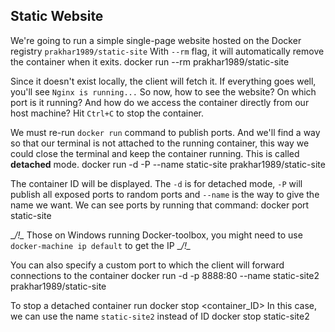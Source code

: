 ## Static Website

We're going to run a simple single-page website hosted on the Docker registry `prakhar1989/static-site`
With `--rm` flag, it will automatically remove the container when it exits.
    docker run --rm prakhar1989/static-site

Since it doesn't exist locally, the client will fetch it.
If everything goes well, you'll see `Nginx is running...`
So now, how to see the website? On which port is it running? And how do we access the container directly from our host machine?
Hit `Ctrl+C` to stop the container.

We must re-run `docker run` command to publish ports. And we'll find a way so that our terminal is not attached to the running container, this way we could close the terminal and keep the container running.
This is called __detached__ mode.
    docker run -d -P --name static-site prakhar1989/static-site

The container ID will be displayed. The `-d` is for detached mode, `-P` will publish all exposed ports to random ports and `--name` is the way to give the name we want.
We can see ports by running that command:
    docker port static-site

__/!\__ Those on Windows running Docker-toolbox, you might need to use `docker-machine ip default` to get the IP __/!\__

You can also specify a custom port to which the client will forward connections to the container
    docker run -d -p 8888:80 --name static-site2 prakhar1989/static-site

To stop a detached container run
    docker stop <container_ID>
In this case, we can use the name `static-site2` instead of ID
    docker stop static-site2

